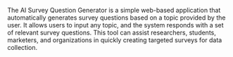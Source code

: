 The AI Survey Question Generator is a simple web-based application that automatically generates survey questions based on a topic provided by the user. It allows users to input any topic, and the system responds with a set of relevant survey questions. This tool can assist researchers, students, marketers, and organizations in quickly creating targeted surveys for data collection.
